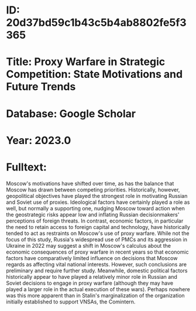# ID: 20d37bd59c1b43c5b4ab8802fe5f3365
# Title: Proxy Warfare in Strategic Competition: State Motivations and Future Trends
# Database: Google Scholar
# Year: 2023.0
# Fulltext:
Moscow's motivations have shifted over time, as has the balance that Moscow has drawn between competing priorities.
Historically, however, geopolitical objectives have played the strongest role in motivating Russian and Soviet use of proxies.
Ideological factors have certainly played a role as well, but normally a supporting one, nudging Moscow toward action when the geostrategic risks appear low and inflating Russian decisionmakers' perceptions of foreign threats.
In contrast, economic factors, in particular the need to retain access to foreign capital and technology, have historically tended to act as restraints on Moscow's use of proxy warfare.
While not the focus of this study, Russia's widespread use of PMCs and its aggression in Ukraine in 2022 may suggest a shift in Moscow's calculus about the economic consequences of proxy warfare in recent years so that economic factors have comparatively limited influence on decisions that Moscow regards as affecting vital national interests.
However, such conclusions are preliminary and require further study.
Meanwhile, domestic political factors historically appear to have played a relatively minor role in Russian and Soviet decisions to engage in proxy warfare (although they may have played a larger role in the actual execution of these wars).
Perhaps nowhere was this more apparent than in Stalin's marginalization of the organization initially established to support VNSAs, the Comintern.